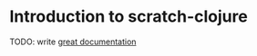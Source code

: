 # Introduction to scratch-clojure

TODO: write [great documentation](http://jacobian.org/writing/what-to-write/)
